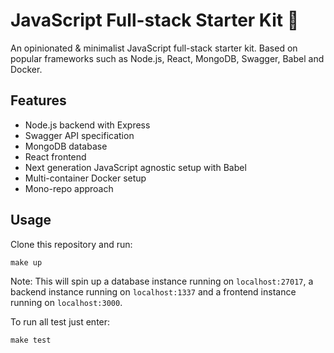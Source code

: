 # JavaScript Full-stack Starter Kit 🚀

An opinionated & minimalist JavaScript full-stack starter kit. Based on popular frameworks such as Node.js, React, MongoDB, Swagger, Babel and Docker.

## Features

- Node.js backend with Express
- Swagger API specification
- MongoDB database
- React frontend
- Next generation JavaScript agnostic setup with Babel
- Multi-container Docker setup
- Mono-repo approach

## Usage

Clone this repository and run:

```
make up
```

Note: This will spin up a database instance running on `localhost:27017`, a backend instance running on `localhost:1337` and a frontend instance running on `localhost:3000`.

To run all test just enter:

```
make test
```
